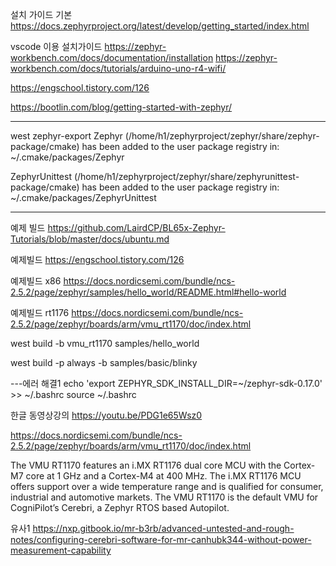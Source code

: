 설치 가이드
기본 https://docs.zephyrproject.org/latest/develop/getting_started/index.html

vscode 이용 설치가이드
https://zephyr-workbench.com/docs/documentation/installation
https://zephyr-workbench.com/docs/tutorials/arduino-uno-r4-wifi/

https://engschool.tistory.com/126


https://bootlin.com/blog/getting-started-with-zephyr/




-----------------------------------------------------------------------------------

west zephyr-export
Zephyr (/home/h1/zephyrproject/zephyr/share/zephyr-package/cmake)
has been added to the user package registry in:
~/.cmake/packages/Zephyr

ZephyrUnittest (/home/h1/zephyrproject/zephyr/share/zephyrunittest-package/cmake)
has been added to the user package registry in:
~/.cmake/packages/ZephyrUnittest

-----------------------------------------------------------------------------------




예제 빌드
https://github.com/LairdCP/BL65x-Zephyr-Tutorials/blob/master/docs/ubuntu.md

예제빌드
https://engschool.tistory.com/126

예제빌드 x86
https://docs.nordicsemi.com/bundle/ncs-2.5.2/page/zephyr/samples/hello_world/README.html#hello-world

예제빌드 rt1176
https://docs.nordicsemi.com/bundle/ncs-2.5.2/page/zephyr/boards/arm/vmu_rt1170/doc/index.html

west build -b vmu_rt1170 samples/hello_world

west build -p always -b <your-board-name> samples/basic/blinky


---에러 해결1
echo 'export ZEPHYR_SDK_INSTALL_DIR=~/zephyr-sdk-0.17.0' >> ~/.bashrc
source ~/.bashrc





한글 동영상강의
https://youtu.be/PDG1e65Wsz0




https://docs.nordicsemi.com/bundle/ncs-2.5.2/page/zephyr/boards/arm/vmu_rt1170/doc/index.html

The VMU RT1170 features an i.MX RT1176 dual core MCU with the Cortex-M7 core at 1 GHz and a Cortex-M4 at 400 MHz. The i.MX RT1176 MCU offers support over a wide temperature range and is qualified for consumer, industrial and automotive markets. The VMU RT1170 is the default VMU for CogniPilot’s Cerebri, a Zephyr RTOS based Autopilot.


 유사1
https://nxp.gitbook.io/mr-b3rb/advanced-untested-and-rough-notes/configuring-cerebri-software-for-mr-canhubk344-without-power-measurement-capability

